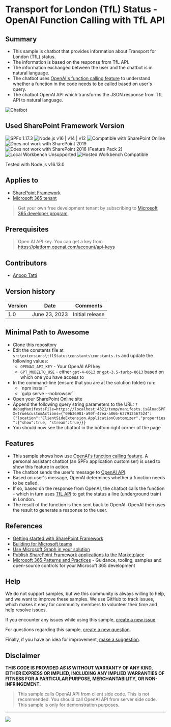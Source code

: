 # Transport for London (TfL) Status - OpenAI Function Calling with TfL API

## Summary

- This sample is chatbot that provides information about Transport for London (TfL) status. 
- The information is based on the response from TfL API. 
- The information exchanged between the user and the chatbot is in natural language. 
- The chatbot uses [OpenAI's function calling feature](https://openai.com/blog/function-calling-and-other-api-updates) to understand whether a function in the code needs to be called based on user's query. 
- The chatbot OpenAI API which transforms the JSON response from TfL API to natural language.

![Chatbot](./assets/demo.gif)

## Used SharePoint Framework Version

![SPFx 1.17.3](https://img.shields.io/badge/version-1.17.3-green.svg)
![Node.js v16 | v14 | v12](https://img.shields.io/badge/Node.js-v16%20%7C%20v14%20%7C%20v12-green.svg)
![Compatible with SharePoint Online](https://img.shields.io/badge/SharePoint%20Online-Compatible-green.svg)
![Does not work with SharePoint 2019](https://img.shields.io/badge/SharePoint%20Server%202019-Incompatible-red.svg "SharePoint Server 2019 requires SPFx 1.4.1 or lower")
![Does not work with SharePoint 2016 (Feature Pack 2)](https://img.shields.io/badge/SharePoint%20Server%202016%20(Feature%20Pack%202)-Incompatible-red.svg "SharePoint Server 2016 Feature Pack 2 requires SPFx 1.1")
![Local Workbench Unsupported](https://img.shields.io/badge/Local%20Workbench-Unsupported-red.svg "Local workbench is no longer available as of SPFx 1.13 and above")
![Hosted Workbench Compatible](https://img.shields.io/badge/Hosted%20Workbench-Compatible-green.svg)

Tested with Node.js v16.13.0

## Applies to

- [SharePoint Framework](https://aka.ms/spfx)
- [Microsoft 365 tenant](https://docs.microsoft.com/en-us/sharepoint/dev/spfx/set-up-your-developer-tenant)

> Get your own free development tenant by subscribing to [Microsoft 365 developer program](http://aka.ms/o365devprogram)

## Prerequisites

> Open AI API key. You can get a key from <https://platform.openai.com/account/api-keys>

## Contributors

* [Anoop Tatti](https://github.com/anoopt)

## Version history

| Version | Date             | Comments        |
| ------- | ---------------- | --------------- |
| 1.0     | June 23, 2023 | Initial release |

## Minimal Path to Awesome

- Clone this repository
- Edit the constants file at `src\extensions\tflStatus\constants\constants.ts` and update the following values:
  - `OPENAI_API_KEY` - Your OpenAI API key
  - `GPT_MODELTO_USE` - either `gpt-4-0613` or `gpt-3.5-turbo-0613` based on which one you have access to
- In the command-line (ensure that you are at the solution folder) run:
  - `npm install``
  - `gulp serve --nobrowser``
- Open your SharePoint Online site
- Append the following query string parameters to the URL: `?debugManifestsFile=https://localhost:4321/temp/manifests.js&loadSPFX=true&customActions={"09b36981-a90f-47ea-a866-627912567524":{"location":"ClientSideExtension.ApplicationCustomizer","properties":{"show":true, "stream":true}}}`
- You should now see the chatbot in the bottom right corner of the page

## Features

- This sample shows how use [OpenAI's function calling feature](https://openai.com/blog/function-calling-and-other-api-updates). A personal assistant chatbot (an SPFx application customiser) is used to show this feature in action. 
- The chatbot sends the user's message to [OpenAI API](https://platform.openai.com/docs/api-reference). 
- Based on user's message, OpenAI determines whether a function needs to be called. 
- If so, based on the response from OpenAI, the chatbot calls the function - which in turn uses [TfL API](https://api-portal.tfl.gov.uk/apis) to get the status a line (underground train) in London. 
- The result of the function is then sent back to OpenAI. OpenAI then uses the result to generate a response to the user.

## References

- [Getting started with SharePoint Framework](https://docs.microsoft.com/en-us/sharepoint/dev/spfx/set-up-your-developer-tenant)
- [Building for Microsoft teams](https://docs.microsoft.com/en-us/sharepoint/dev/spfx/build-for-teams-overview)
- [Use Microsoft Graph in your solution](https://docs.microsoft.com/en-us/sharepoint/dev/spfx/web-parts/get-started/using-microsoft-graph-apis)
- [Publish SharePoint Framework applications to the Marketplace](https://docs.microsoft.com/en-us/sharepoint/dev/spfx/publish-to-marketplace-overview)
- [Microsoft 365 Patterns and Practices](https://aka.ms/m365pnp) - Guidance, tooling, samples and open-source controls for your Microsoft 365 development

## Help

We do not support samples, but we this community is always willing to help, and we want to improve these samples. We use GitHub to track issues, which makes it easy for  community members to volunteer their time and help resolve issues.

If you encounter any issues while using this sample, [create a new issue](https://github.com/pnp/sp-dev-fx-extensions/issues/new?assignees=&labels=Needs%3A+Triage+%3Amag%3A%2Ctype%3Abug-suspected&template=bug-report.yml&sample=react-application-tfl-status&authors=@anoopt&title=react-application-tfl-status%20-%20).

For questions regarding this sample, [create a new question](https://github.com/pnp/sp-dev-fx-extensions/issues/new?assignees=&labels=Needs%3A+Triage+%3Amag%3A%2Ctype%3Abug-suspected&template=question.yml&sample=react-application-tfl-status&authors=@anoopt&title=react-application-tfl-status%20-%20).

Finally, if you have an idea for improvement, [make a suggestion](https://github.com/pnp/sp-dev-fx-extensions/issues/new?assignees=&labels=Needs%3A+Triage+%3Amag%3A%2Ctype%3Abug-suspected&template=suggestion.yml&sample=react-application-tfl-status&authors=@anoopt&title=react-application-tfl-status%20-%20).

## Disclaimer

**THIS CODE IS PROVIDED _AS IS_ WITHOUT WARRANTY OF ANY KIND, EITHER EXPRESS OR IMPLIED, INCLUDING ANY IMPLIED WARRANTIES OF FITNESS FOR A PARTICULAR PURPOSE, MERCHANTABILITY, OR NON-INFRINGEMENT.**

> This sample calls OpenAI API from client side code. This is not recommended. You should call OpenAI API from server side code. This sample is only for demonstration purposes.

---
<img src="https://m365-visitor-stats.azurewebsites.net/sp-dev-fx-extensions/samples/react-application-tfl-status" />